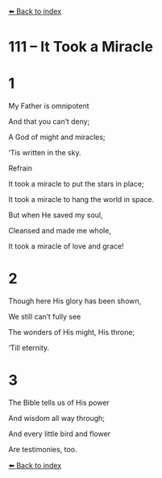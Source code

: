 [⬅️ Back to index](../README.md)

# 111 – It Took a Miracle





# 1

My Father is omnipotent

And that you can’t deny;

A God of might and miracles;

‘Tis written in the sky.



Refrain

It took a miracle to put the stars in place;

It took a miracle to hang the world in space.

But when He saved my soul,

Cleansed and made me whole,

It took a miracle of love and grace!



# 2

Though here His glory has been shown,

We still can’t fully see

The wonders of His might, His throne;

‘Till eternity.



# 3

The Bible tells us of His power

And wisdom all way through;

And every little bird and flower

Are testimonies, too.

[⬅️ Back to index](../README.md)
